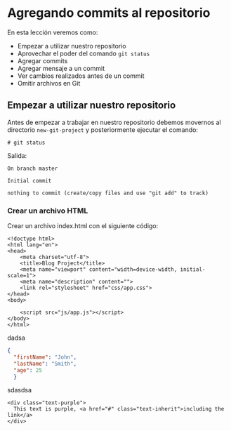 # Agregando commits al repositorio

En esta lección veremos como:

 - Empezar a utilizar nuestro repositorio
 - Aprovechar el poder del comando `git status`
 - Agregar commits
 - Agregar mensaje a un commit
 - Ver cambios realizados antes de un commit
 - Omitir archivos en Git

## Empezar a utilizar nuestro repositorio

Antes de empezar a trabajar en nuestro repositorio debemos movernos al directorio `new-git-project` y posteriormente ejecutar el comando:

    # git status

Salida:

    On branch master

    Initial commit

    nothing to commit (create/copy files and use "git add" to track)

### Crear un archivo HTML

Crear un archivo index.html con el siguiente código:

```
<!doctype html>
<html lang="en">
<head>
    <meta charset="utf-8">
    <title>Blog Project</title>
    <meta name="viewport" content="width=device-width, initial-scale=1">
    <meta name="description" content="">
    <link rel="stylesheet" href="css/app.css">
</head>
<body>

    <script src="js/app.js"></script>
</body>
</html>
```

dadsa

```json
{
  "firstName": "John",
  "lastName": "Smith",
  "age": 25
  }
```

sdasdsa



```
<div class="text-purple">
  This text is purple, <a href="#" class="text-inherit">including the link</a>
</div>

```
<!--stackedit_data:
eyJoaXN0b3J5IjpbMTc1MDIwOTU0Niw0MjEwNDM2NiwyMDQwMj
I4OTY5LC0xNzU4OTg0NzI0LDEzMjY5NDY3NjcsMTgxNTEyMTc4
MCw0MTYzNTgwNjNdfQ==
-->
